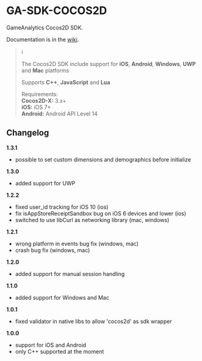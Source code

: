 # GA-SDK-COCOS2D
GameAnalytics Cocos2D SDK.

Documentation is in the [wiki](https://github.com/GameAnalytics/GA-SDK-COCOS2D/wiki).

> :information_source:<br>
>
> The Cocos2D SDK include support for **iOS**, **Android**, **Windows**, **UWP** and **Mac** platforms
>
> Supports **C++**, **JavaScript** and **Lua**
>
> Requirements:<br/>
> **Cocos2D-X:** 3.x+  
> **iOS:** iOS 7+<br/>
> **Android:** Android API Level 14<br>


Changelog
---------
<!--(CHANGELOG_TOP)-->
**1.3.1**
* possible to set custom dimensions and demographics before initialize

**1.3.0**
* added support for UWP

**1.2.2**
* fixed user_id tracking for iOS 10 (ios)
* fix isAppStoreReceiptSandbox bug on iOS 6 devices and lower (ios)
* switched to use libCurl as networking library (mac, windows)

**1.2.1**
* wrong platform in events bug fix (windows, mac)
* crash bug fix (windows, mac)

**1.2.0**
* added support for manual session handling

**1.1.0**
* added support for Windows and Mac

**1.0.1**
* fixed validator in native libs to allow 'cocos2d' as sdk wrapper

**1.0.0**
* support for iOS and Android
* only C++ supported at the moment
